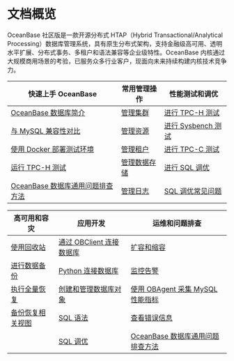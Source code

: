 # 文档概览

OceanBase 社区版是一款开源分布式 HTAP（Hybrid Transactional/Analytical Processing）数据库管理系统，具有原生分布式架构，支持金融级高可用、透明水平扩展、分布式事务、多租户和语法兼容等企业级特性。OceanBase 内核通过大规模商用场景的考验，已服务众多行业客户，现面向未来持续构建内核技术竞争力。

|             快速上手 OceanBase     |                      常用管理操作                      | 性能测试和调优   |
|----------------------------|-------------------------------------|-------------------------------------|
| [OceanBase 数据库简介](100.users-guide/100.oceanbase-database/100.what-is-oceanbase-database.md)                         | [管理集群](100.users-guide/600.basic-database-management/100.manage-clusters/100.create-a-cluster.md)                                                |[进行 TPC-H 测试](100.users-guide/900.performance-tuning-guide/800.performance-whitepaper/100.run-the-tpc-h-benchmark-on-oceanbase-database.md) |
| [与 MySQL 兼容性对比](100.users-guide/100.oceanbase-database/300.compatibility-with-mysql.md)                             | [管理资源](100.users-guide/600.basic-database-management/300.manage-resources/100.overview-of-resource-management.md)                                |[进行 Sysbench 测试](100.users-guide/900.performance-tuning-guide/800.performance-whitepaper/300.use-sysbench-to-test-the-performance-of-oceanbase-database.md)  |
| [使用 Docker 部署测试环境](100.users-guide/200.quick-start/200.use-docker-to-deploy-oceanbase-database.md)                 | [管理租户](100.users-guide/600.basic-database-management/400.manage-tenants/100.overview-of-tenant-management.md)                                    |[进行 TPC-C 测试](100.users-guide/900.performance-tuning-guide/800.performance-whitepaper/500.run-the-tpc-c-benchmark-on-oceanbase-database.md)  |
| [运行 TPC-H 测试](100.users-guide/900.performance-tuning-guide/800.performance-whitepaper/100.run-the-tpc-h-benchmark-on-oceanbase-database.md)        |[管理数据存储](100.users-guide/600.basic-database-management/500.manage-data-storage/100.minor-compaction-management/100.overview-of-minor-compaction-management.md)      |[进行 SQL 调优](100.users-guide/900.performance-tuning-guide/500.sql-tuning-guide/400.sql-tuning/100.overview-of-sql-tuning.md)     |
| [OceanBase 数据库通用问题排查方法](100.users-guide/200.quick-start/500.troubleshoot-general-oceanbase-database-issues.md)   |[管理日志](100.users-guide/600.basic-database-management/700.manage-logs/100.overview-of-logs.md)                                                     |[SQL 调优常见问题](100.users-guide/900.performance-tuning-guide/500.sql-tuning-guide/600.faq-about-sql-tuning.md)     |

|             高可用和容灾     |                      应用开发                      | 运维和问题排查   |
|----------------------------|-------------------------------------|-------------------------------------|
| [使用回收站](100.users-guide/1000.high-data-availability/100.administrator-guide-flashback/100.objects-supported-by-the-recycle-bin.md)       | [通过 OBClient 连接数据库](1400.developer-guide/000.connect-to-oceanbase-database/300.connect-oceanbase-tenants-through-obclient.md)      |[扩容和缩容](100.users-guide/1100.operation-and-maintenance-management/200.scale-out-and-scale-in/100.overview-of-scale-out-and-scale-in.md) |
| [进行数据备份](100.users-guide/1000.high-data-availability/200.backup-and-recovery-management/300.cluster-level-data-backup/300.initiate-data-backup.md)                        | [Python 连接数据库](1400.developer-guide/100.application-development/500.connect-to-oceanbase-through-python-driver.md)                           |[监控告警](100.users-guide/1100.operation-and-maintenance-management/100.administrator-guide-monitoring-and-alerts/100.use-ocp-to-monitor-databases/100.overview-of-monitoring-and-alerts.md)  |
| [执行全量恢复](100.users-guide/1000.high-data-availability/200.backup-and-recovery-management/400.data-recovery/200.perform-full-recovery.md)                     | [创建和管理数据库对象](1400.developer-guide/200.create-and-manage-database-objects/100.about-ddl-statements.md)|[使用 OBAgent 采集 MySQL 性能指标](1800.supporting-tools/200.ob-agent/600.use-obagent-to-collect-mysql-performance-metrics.md)  |
| [备份恢复相关视图](100.users-guide/1000.high-data-availability/200.backup-and-recovery-management/600.backup-and-recovery-related-views.md)                                |[SQL 语法](1400.developer-guide/700.sql-reference/500.sql-statements/100.general-syntax.md)                                                                                |[查看错误信息](100.users-guide/1200.reference-guide/400.error-codes/100.overview-of-error-messages.md)     |
|    |[SQL 调优](100.users-guide/900.performance-tuning-guide/500.sql-tuning-guide/100.execution-process-of-sql-queries.md)                                                                             |[OceanBase 数据库通用问题排查方法](100.users-guide/200.quick-start/500.troubleshoot-general-oceanbase-database-issues.md)     |
